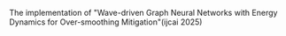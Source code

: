 The implementation of "Wave-driven Graph Neural Networks with Energy Dynamics for Over-smoothing Mitigation"(ijcai 2025)
